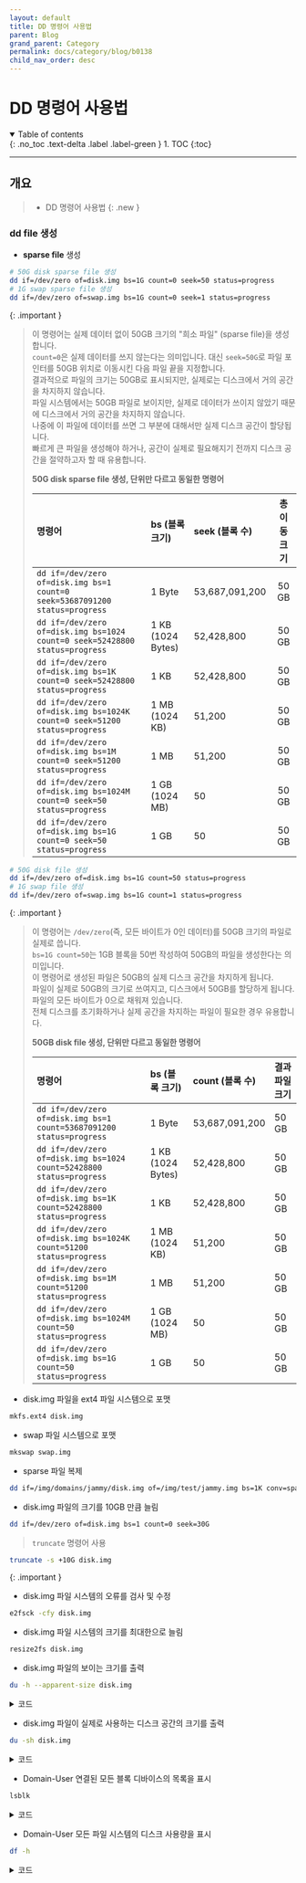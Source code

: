 ```yaml
---
layout: default
title: DD 명령어 사용법
parent: Blog
grand_parent: Category
permalink: docs/category/blog/b0138
child_nav_order: desc
---
```


# DD 명령어 사용법

<details open markdown="block">
  <summary>
    Table of contents
  </summary>
  {: .no_toc .text-delta .label .label-green }
1. TOC
{:toc}
</details>

---

## 개요

> - DD 명령어 사용법
{: .new }

### dd file 생성

- **sparse file** 생성

```bash
# 50G disk sparse file 생성
dd if=/dev/zero of=disk.img bs=1G count=0 seek=50 status=progress
# 1G swap sparse file 생성
dd if=/dev/zero of=swap.img bs=1G count=0 seek=1 status=progress
```

{: .important }
> 이 명령어는 실제 데이터 없이 50GB 크기의 "희소 파일" (sparse file)을 생성합니다.  
> `count=0`은 실제 데이터를 쓰지 않는다는 의미입니다. 대신 `seek=50G`로 파일 포인터를 50GB 위치로 이동시킨 다음 파일 끝을 지정합니다.  
> 결과적으로 파일의 크기는 50GB로 표시되지만, 실제로는 디스크에서 거의 공간을 차지하지 않습니다.  
> 파일 시스템에서는 50GB 파일로 보이지만, 실제로 데이터가 쓰이지 않았기 때문에 디스크에서 거의 공간을 차지하지 않습니다.  
> 나중에 이 파일에 데이터를 쓰면 그 부분에 대해서만 실제 디스크 공간이 할당됩니다.  
> 빠르게 큰 파일을 생성해야 하거나, 공간이 실제로 필요해지기 전까지 디스크 공간을 절약하고자 할 때 유용합니다.
>
> **50G disk sparse file 생성, 단위만 다르고 동일한 명령어**
> 
> | 명령어                                                        | bs (블록 크기)          | seek (블록 수)         |  총 이동 크기  |
> |:----------------------------------------------------------------------------|:------------------------|:------------------------|:-------------:|
> | `dd if=/dev/zero of=disk.img bs=1 count=0 seek=53687091200 status=progress` | 1 Byte                  | 53,687,091,200          |     50 GB     |
> | `dd if=/dev/zero of=disk.img bs=1024 count=0 seek=52428800 status=progress` | 1 KB (1024 Bytes)       | 52,428,800              |     50 GB     |
> | `dd if=/dev/zero of=disk.img bs=1K count=0 seek=52428800 status=progress`   | 1 KB                    | 52,428,800              |     50 GB     |
> | `dd if=/dev/zero of=disk.img bs=1024K count=0 seek=51200 status=progress`   | 1 MB (1024 KB)          | 51,200                  |     50 GB     |
> | `dd if=/dev/zero of=disk.img bs=1M count=0 seek=51200 status=progress`      | 1 MB                    | 51,200                  |     50 GB     |
> | `dd if=/dev/zero of=disk.img bs=1024M count=0 seek=50 status=progress`      | 1 GB (1024 MB)          | 50                      |     50 GB     |
> | `dd if=/dev/zero of=disk.img bs=1G count=0 seek=50 status=progress`         | 1 GB                    | 50                      |     50 GB     |

```bash
# 50G disk file 생성
dd if=/dev/zero of=disk.img bs=1G count=50 status=progress
# 1G swap file 생성
dd if=/dev/zero of=swap.img bs=1G count=1 status=progress
```

{: .important }
> 이 명령어는 `/dev/zero`(즉, 모든 바이트가 0인 데이터)를 50GB 크기의 파일로 실제로 씁니다.   
> `bs=1G count=50`는 1GB 블록을 50번 작성하여 50GB의 파일을 생성한다는 의미입니다.  
> 이 명령어로 생성된 파일은 50GB의 실제 디스크 공간을 차지하게 됩니다.  
> 파일이 실제로 50GB의 크기로 쓰여지고, 디스크에서 50GB를 할당하게 됩니다.  
> 파일의 모든 바이트가 0으로 채워져 있습니다.  
> 전체 디스크를 초기화하거나 실제 공간을 차지하는 파일이 필요한 경우 유용합니다.
>
> **50GB disk file 생성, 단위만 다르고 동일한 명령어**
>
> | 명령어                                                          | bs (블록 크기)     | count (블록 수)  | 결과 파일 크기 |
> |:---------------------------------------------------------------------|:------------------|:----------------|:--------------|
> | `dd if=/dev/zero of=disk.img bs=1 count=53687091200 status=progress` | 1 Byte            | 53,687,091,200  | 50 GB         |
> | `dd if=/dev/zero of=disk.img bs=1024 count=52428800 status=progress` | 1 KB (1024 Bytes) | 52,428,800      | 50 GB         |
> | `dd if=/dev/zero of=disk.img bs=1K count=52428800 status=progress`   | 1 KB              | 52,428,800      | 50 GB         |
> | `dd if=/dev/zero of=disk.img bs=1024K count=51200 status=progress`   | 1 MB (1024 KB)    | 51,200          | 50 GB         |
> | `dd if=/dev/zero of=disk.img bs=1M count=51200 status=progress`      | 1 MB              | 51,200          | 50 GB         |
> | `dd if=/dev/zero of=disk.img bs=1024M count=50 status=progress`      | 1 GB (1024 MB)    | 50              | 50 GB         |
> | `dd if=/dev/zero of=disk.img bs=1G count=50 status=progress`         | 1 GB              | 50              | 50 GB         |

- disk.img 파일을 ext4 파일 시스템으로 포맷

```bash
mkfs.ext4 disk.img
```

- swap 파일 시스템으로 포맷

```bash
mkswap swap.img
```

- sparse 파일 복제

```bash
dd if=/img/domains/jammy/disk.img of=/img/test/jammy.img bs=1K conv=sparse status=progress
```

- disk.img 파일의 크기를 10GB 만큼 늘림

```bash
dd if=/dev/zero of=disk.img bs=1 count=0 seek=30G
```

> `truncate` 명령어 사용
```bash
truncate -s +10G disk.img
```
>
{: .important }

- disk.img 파일 시스템의 오류를 검사 및 수정

```bash
e2fsck -cfy disk.img
```

- disk.img 파일 시스템의 크기를 최대한으로 늘림

```bash
resize2fs disk.img
```

- disk.img 파일의 보이는 크기를 출력

```bash
du -h --apparent-size disk.img
```

<details markdown="block">
  <summary>
    코드
  </summary>
  {: .text-delta .label .label-green }

```bash
20G     disk.img
```

</details>

- disk.img 파일이 실제로 사용하는 디스크 공간의 크기를 출력

```bash
du -sh disk.img
```

<details markdown="block">
  <summary>
    코드
  </summary>
  {: .text-delta .label .label-green }

```bash
2.4G    disk.img
```

</details>

- Domain-User 연결된 모든 블록 디바이스의 목록을 표시

```bash
lsblk
```

<details markdown="block">
  <summary>
    코드
  </summary>
  {: .text-delta .label .label-green }

```bash
NAME  MAJ:MIN RM SIZE RO TYPE MOUNTPOINTS
xvda1 202:1    0  30G  0 disk /
xvda2 202:2    0   1G  0 disk [SWAP]
```

</details>

- Domain-User 모든 파일 시스템의 디스크 사용량을 표시

```bash
df -h
```

<details markdown="block">
  <summary>
    코드
  </summary>
  {: .text-delta .label .label-green }

```bash
Filesystem      Size  Used Avail Use% Mounted on
tmpfs           796M  716K  796M   1% /run
/dev/xvda1       30G  2.1G   26G   8% /
tmpfs           3.9G     0  3.9G   0% /dev/shm
tmpfs           5.0M     0  5.0M   0% /run/lock
tmpfs           796M     0  796M   0% /run/user/0
```

</details>
